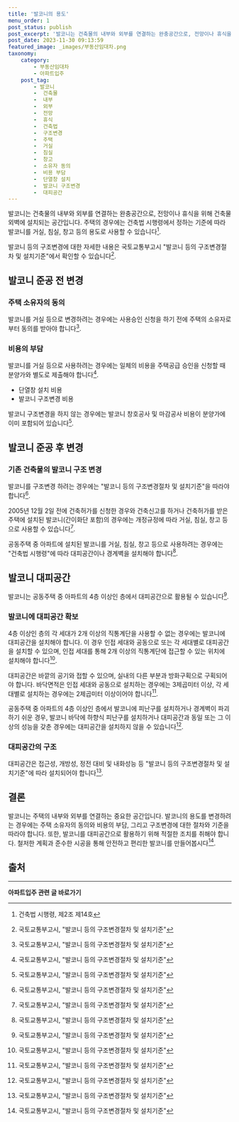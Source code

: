 ```yaml
---
title: '발코니의 용도'
menu_order: 1
post_status: publish
post_excerpt: '발코니는 건축물의 내부와 외부를 연결하는 완충공간으로, 전망이나 휴식을 위해 건축물 외벽에 설치되는 공간입니다. 주택의 경우에는 건축법 시행령에서 정하는 기준에 따라 발코니를 거실, 침실, 창고 등의 용도로 사용할 수 있습니다  1 .'
post_date: 2023-11-30 09:13:59
featured_image: _images/부동산임대차.png
taxonomy:
    category:
        - 부동산임대차
        - 아파트입주
    post_tag:
        - 발코니
        -  건축물
        -  내부
        -  외부
        -  전망
        -  휴식
        -  건축법
        -  구조변경
        -  주택
        -  거실
        -  침실
        -  창고
        -  소유자 동의
        -  비용 부담
        -  단열창 설치
        -  발코니 구조변경
        -  대피공간
---
```



발코니는 건축물의 내부와 외부를 연결하는 완충공간으로, 전망이나 휴식을 위해 건축물 외벽에 설치되는 공간입니다. 주택의 경우에는 건축법 시행령에서 정하는 기준에 따라 발코니를 거실, 침실, 창고 등의 용도로 사용할 수 있습니다[^1].

발코니 등의 구조변경에 대한 자세한 내용은 국토교통부고시 "발코니 등의 구조변경절차 및 설치기준"에서 확인할 수 있습니다[^2].

## 발코니 준공 전 변경

### 주택 소유자의 동의

발코니를 거실 등으로 변경하려는 경우에는 사용승인 신청을 하기 전에 주택의 소유자로부터 동의를 받아야 합니다[^2].

### 비용의 부담

발코니를 거실 등으로 사용하려는 경우에는 일체의 비용을 주택공급 승인을 신청할 때 분양가와 별도로 제출해야 합니다[^2].

- 단열창 설치 비용
- 발코니 구조변경 비용

발코니 구조변경을 하지 않는 경우에는 발코니 창호공사 및 마감공사 비용이 분양가에 이미 포함되어 있습니다[^2].

## 발코니 준공 후 변경

### 기존 건축물의 발코니 구조 변경

발코니를 구조변경 하려는 경우에는 "발코니 등의 구조변경절차 및 설치기준"을 따라야 합니다[^2].

2005년 12월 2일 전에 건축허가를 신청한 경우와 건축신고를 하거나 건축허가를 받은 주택에 설치된 발코니(간이화단 포함)의 경우에는 개정규정에 따라 거실, 침실, 창고 등으로 사용할 수 있습니다[^2].

공동주택 중 아파트에 설치된 발코니를 거실, 침실, 창고 등으로 사용하려는 경우에는 "건축법 시행령"에 따라 대피공간이나 경계벽을 설치해야 합니다[^2].

## 발코니 대피공간

발코니는 공동주택 중 아파트의 4층 이상인 층에서 대피공간으로 활용될 수 있습니다[^2].

### 발코니에 대피공간 확보

4층 이상인 층의 각 세대가 2개 이상의 직통계단을 사용할 수 없는 경우에는 발코니에 대피공간을 설치해야 합니다. 이 경우 인접 세대와 공동으로 또는 각 세대별로 대피공간을 설치할 수 있으며, 인접 세대를 통해 2개 이상의 직통계단에 접근할 수 있는 위치에 설치해야 합니다[^2].

대피공간은 바깥의 공기와 접할 수 있으며, 실내의 다른 부분과 방화구획으로 구획되어야 합니다. 바닥면적은 인접 세대와 공동으로 설치하는 경우에는 3제곱미터 이상, 각 세대별로 설치하는 경우에는 2제곱미터 이상이어야 합니다[^2].

공동주택 중 아파트의 4층 이상인 층에서 발코니에 피난구를 설치하거나 경계벽이 파괴하기 쉬운 경우, 발코니 바닥에 하향식 피난구를 설치하거나 대피공간과 동일 또는 그 이상의 성능을 갖춘 경우에는 대피공간을 설치하지 않을 수 있습니다[^2].

### 대피공간의 구조

대피공간은 접근성, 개방성, 정전 대비 및 내화성능 등 "발코니 등의 구조변경절차 및 설치기준"에 따라 설치되어야 합니다[^2].

## 결론

발코니는 주택의 내부와 외부를 연결하는 중요한 공간입니다. 발코니의 용도를 변경하려는 경우에는 주택 소유자의 동의와 비용의 부담, 그리고 구조변경에 대한 절차와 기준을 따라야 합니다. 또한, 발코니를 대피공간으로 활용하기 위해 적절한 조치를 취해야 합니다. 철저한 계획과 준수한 시공을 통해 안전하고 편리한 발코니를 만들어봅시다[^2].

## 출처

[^1]: 건축법 시행령, 제2조 제14호
[^2]: 국토교통부고시, "발코니 등의 구조변경절차 및 설치기준"


<!-- wp:separator -->
<hr class="wp-block-separator has-alpha-channel-opacity"/>
<!-- /wp:separator -->

<!-- wp:group {"backgroundColor":"base","layout":{"type":"constrained"}} -->
<div class="wp-block-group has-base-background-color has-background"><!-- wp:paragraph {"align":"center","fontSize":"medium"} -->
<p class="has-text-align-center has-large-font-size"><strong>아파트입주 관련 글 바로가기</strong></p>
<!-- /wp:paragraph -->


<!-- wp:latest-posts
{"categories":[{"id":28177,"count":19,"description":"","link":"https://uknowlaw.com/category/%ec%95%84%ed%8c%8c%ed%8a%b8%ec%9e%85%ec%a3%bc/","name":"아파트입주","slug":"아파트입주","taxonomy":"category","parent":0,"meta":[],"_links":{"self":[{"href":"https://uknowlaw.com/wp-json/wp/v2/categories/28177"}],"collection":[{"href":"https://uknowlaw.com/wp-json/wp/v2/categories"}],"about":[{"href":"https://uknowlaw.com/wp-json/wp/v2/taxonomies/category"}],"wp:post_type":[{"href":"https://uknowlaw.com/wp-json/wp/v2/posts?categories=28177"}],"curies":[{"name":"wp","href":"https://api.w.org/{rel}","templated":true}]}}],"postsToShow":100,"excerptLength":28,"postLayout":"grid","columns":2,"featuredImageAlign":"left","featuredImageSizeSlug":"large","fontSize":"small"} /--></div>
<!-- /wp:group -->